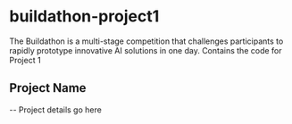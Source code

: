 # buildathon-project1
The Buildathon is a multi-stage competition that challenges participants to rapidly prototype innovative AI solutions in one day. Contains the code for Project 1

## Project Name

-- Project details go here